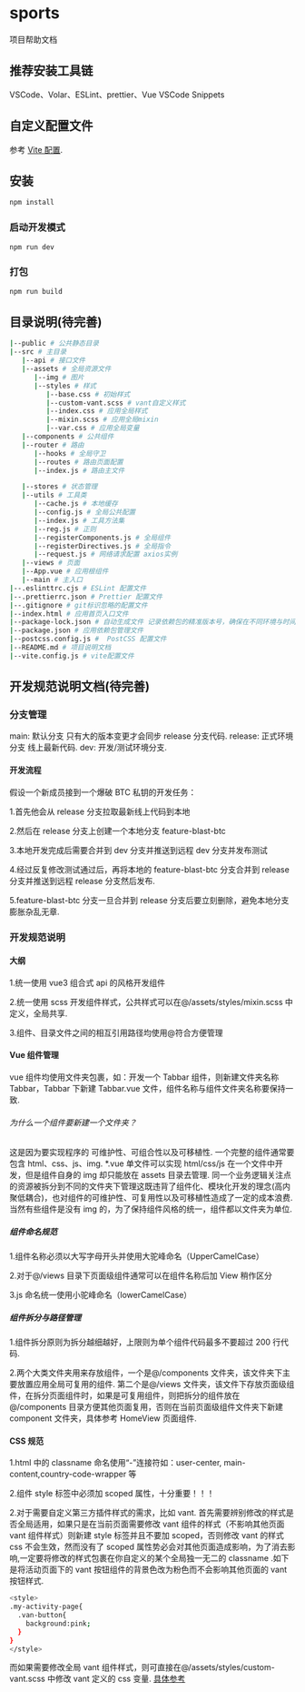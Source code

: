 # sports

项目帮助文档

## 推荐安装工具链

VSCode、Volar、ESLint、prettier、Vue VSCode Snippets

## 自定义配置文件

参考 [Vite 配置](https://vitejs.dev/config/).

## 安装

```sh
npm install
```

### 启动开发模式

```sh
npm run dev
```

### 打包

```sh
npm run build
```

<!-- ### Lint with [ESLint](https://eslint.org/)

```sh
npm run lint
``` -->

## 目录说明(待完善)

```sh
|--public # 公共静态目录
|--src # 主目录
   |--api # 接口文件
   |--assets # 全局资源文件
      |--img # 图片
      |--styles # 样式
         |--base.css # 初始样式
         |--custom-vant.scss # vant自定义样式
         |--index.css # 应用全局样式
         |--mixin.scss # 应用全局mixin
         |--var.css # 应用全局变量
   |--components # 公共组件
   |--router # 路由
      |--hooks # 全局守卫
      |--routes # 路由页面配置
      |--index.js # 路由主文件

   |--stores # 状态管理
   |--utils # 工具类
      |--cache.js # 本地缓存
      |--config.js # 全局公共配置
      |--index.js # 工具方法集
      |--reg.js # 正则
      |--registerComponents.js # 全局组件
      |--registerDirectives.js # 全局指令
      |--request.js # 网络请求配置 axios实例
   |--views # 页面
   |--App.vue # 应用根组件
   |--main # 主入口
|--.eslinttrc.cjs # ESLint 配置文件
|--.prettierrc.json # Prettier 配置文件
|--.gitignore # git标识忽略的配置文件
|--index.html # 应用首页入口文件
|--package-lock.json # 自动生成文件 记录依赖包的精准版本号，确保在不同环境与时间点安装的依赖包的版本一致.
|--package.json # 应用依赖包管理文件
|--postcss.config.js #  PostCSS 配置文件
|--README.md # 项目说明文档
|--vite.config.js # vite配置文件
```

## 开发规范说明文档(待完善)

### 分支管理

main: 默认分支 只有大的版本变更才会同步 release 分支代码.
release: 正式环境分支 线上最新代码.
dev: 开发/测试环境分支. 

#### 开发流程

假设一个新成员接到一个爆破 BTC 私钥的开发任务：

1.首先他会从 release 分支拉取最新线上代码到本地

2.然后在 release 分支上创建一个本地分支 feature-blast-btc

3.本地开发完成后需要合并到 dev 分支并推送到远程 dev 分支并发布测试

4.经过反复修改测试通过后，再将本地的 feature-blast-btc 分支合并到 release 分支并推送到远程 release 分支然后发布.

5.feature-blast-btc 分支一旦合并到 release 分支后要立刻删除，避免本地分支膨胀杂乱无章.

### 开发规范说明

#### 大纲

1.统一使用 vue3 组合式 api 的风格开发组件

2.统一使用 scss 开发组件样式，公共样式可以在@/assets/styles/mixin.scss 中定义，全局共享.

3.组件、目录文件之间的相互引用路径均使用@符合方便管理

#### Vue 组件管理

vue 组件均使用文件夹包裹，如：开发一个 Tabbar 组件，则新建文件夹名称 Tabbar，Tabbar 下新建 Tabbar.vue 文件，组件名称与组件文件夹名称要保持一致.

###### 为什么一个组件要新建一个文件夹？

这是因为要实现程序的 可维护性、可组合性以及可移植性. 一个完整的组件通常要包含 html、css、js、img. \*.vue 单文件可以实现 html/css/js 在一个文件中开发，但是组件自身的 img 却只能放在 assets 目录去管理. 同一个业务逻辑关注点的资源被拆分到不同的文件夹下管理这既违背了组件化、模块化开发的理念(高内聚低耦合)，也对组件的可维护性、可复用性以及可移植性造成了一定的成本浪费.
当然有些组件是没有 img 的，为了保持组件风格的统一，组件都以文件夹为单位.

##### 组件命名规范

1.组件名称必须以大写字母开头并使用大驼峰命名（UpperCamelCase）

2.对于@/views 目录下页面级组件通常可以在组件名称后加 View 稍作区分

3.js 命名统一使用小驼峰命名（lowerCamelCase）

##### 组件拆分与路径管理

1.组件拆分原则为拆分越细越好，上限则为单个组件代码最多不要超过 200 行代码.

2.两个大类文件夹用来存放组件，一个是@/components 文件夹，该文件夹下主要放置应用全局可复用的组件. 第二个是@/views 文件夹，该文件下存放页面级组件，在拆分页面组件时，如果是可复用组件，则把拆分的组件放在@/components 目录方便其他页面复用，否则在当前页面级组件文件夹下新建 component 文件夹，具体参考 HomeView 页面组件.

#### CSS 规范

1.html 中的 classname 命名使用“-”连接符如：user-center, main-content,country-code-wrapper 等

2.组件 style 标签中必须加 scoped 属性，十分重要！！！

2.对于需要自定义第三方插件样式的需求，比如 vant.
首先需要辨别修改的样式是否全局适用，如果只是在当前页面需要修改 vant 组件的样式（不影响其他页面 vant 组件样式）则新建 style 标签并且不要加 scoped，否则修改 vant 的样式 css 不会生效，然而没有了 scoped 属性势必会对其他页面造成影响，为了消去影响,一定要将修改的样式包裹在你自定义的某个全局独一无二的 classname .如下是将活动页面下的 vant 按钮组件的背景色改为粉色而不会影响其他页面的 vant 按钮样式.

```sh
<style>
.my-activity-page{
  .van-button{
    background:pink;
  }
}
</style>
```

而如果需要修改全局 vant 组件样式，则可直接在@/assets/styles/custom-vant.scss 中修改 vant 定义的 css 变量. [具体参考](https://vant-ui.github.io/vant/#/zh-CN/config-provider)
